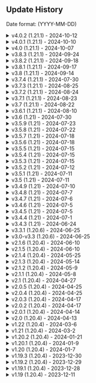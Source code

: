 ## Update History
Date format: (YYYY-MM-DD)

<details>
  <summary>v4.0.2 (1.21.1) - 2024-10-12</summary>

### Changes:
- Updated `use-different-random` comment in `config.yml`.
- Add more verbose logging, and an extra safety net to Casino Crate.
  - This requires `is_verbose` set to true in `vital.yml`

### Fixed:
- Properly including calculate the total weight of the tiers for casino crate.
- Properly calculate the per tier prize pools total weight, for things like Casino or Cosmic Crate.

</details>

<details>
  <summary>v4.0.1 (1.21.1) - 2024-10-10</summary>

### Fixed:
- Fixed an issue with infinite re-spins on join due to using temporary cache.
- Fixed case-sensitive issue with /crazycrates claim

</details>

<details>
  <summary>v4.0 (1.21.1) - 2024-10-07</summary>

### Breaking Changes:
- The weight system has been merged in, which effectively replaces the Chance/Max Range system.
  - You must run the command /crazycrates migrate WeightMigration, which will convert your configurations.
  - https://docs.crazycrew.us/docs/plugins/crazycrates/guides/crates/weight-system

### Additions:
- Added the ability to log the plugin actions to file i.e. crates.log and keys.log... A list of events currently tracked
  - event_key_given
  - event_key_sent
  - event_key_received
  - event_key_transferred
  - event_key_removed
  - event_key_taken
  - event_key_taken_multiple
  - event_crate_opened
  - event_crate_force_opened
  - event_crate_mass_opened
- If you notice anything not tracking right, or lacking tracking. Create an issue.
- The files will zip on /crazycrates reload, plugin shutdown, plugin startup.
  - This avoids the files getting large, and leading to issues with crashing the server.
  - It mimics how Paper handles their .log files...
- Added /crazycrates claim <prize> which claims prizes they didn't get from respins

### Changes:
- Added config options, which allow you to configure slots 4 and 22 above the prize in `csgo` crate
- Added the ability to run commands with the gui customizer.
- Added the ability to respin prizes to each crate file, if the option is enabled.
```yml
Crate:
  # Global Settings
  Settings:
    # Settings related to rewards.
    Rewards:
      # Should a yes/no popup be made, to ask if they want to keep the prize?
      Re-Roll-Spin: false
      # Should there be a limit to how many times they can re-roll?
      Permission:
        # Should this be enabled?
        Toggle: false
        # Should this persist restarts? i.e. writes to disk the amount of respins, and reads the amount of respins.
        Persist: false
        # This will define how many permissions will be registered to the server per crate.
        # i.e. crazycrates.respin.<crate_name>.1-20
        # It will simply register multiple permissions, so it shows up in things like LuckPerms.
        Max-Cap: 20
```
- You can view an example of this in `examples/crates/CrateExample.yml`
- If `Permission.Persist` is set to true, we will write to disk, and the re-spins will be considered global
  - If the option is set to false, it will be cached... and allow re-spins for X amount every time they open a crate.
- You must have `Re-Roll-Spin` set to true to allow re-rolls.
- You must have `Permission.Toggle` set to true, for it to be permission based.
  - The higher the permission, the more spins they have.
  - Internally, we loop through a player's permissions.... and find the highest matching one with `crazycrates.respin.<crate_name>.<amount>`
  - The permissions will be registered on startup, and on /crates reload if not found.
    - We also unregister on /crates reload, if you set `Permissions.Toggle` to false.
  - `<amount>` is the `Max-Cap`, It will not go any higher... The higher that number is, the heavier the permission checks.
- Crate Types such as Cosmic Crate, Casino Crate, QuadCrate, and WarCrate do not have support for re-spins
  - Casino Crate has 3 prizes, the gui currently only supports 1 prize.
  - Cosmic Crate has 4 prizes that you pick, the gui currently only supports 1 prize.
  - QuadCrate has 4 prizes, the gui currently only supports 1 prize.
  - WarCrate is in a similar situation, where it's picked prizes.
- The complexity for these crate types above will take some time to add it in while it not being a train wreck.

</details>

<details>
  <summary>v3.8.3 (1.21.1) - 2024-09-24</summary>

### Fixed:
- Fixed an issue, where if the border was toggled off. and you didn't have a second page, a glass pane would be there.
  - It will simply be air now until the border is on.

</details>

<details>
  <summary>v3.8.2 (1.21.1) - 2024-09-18</summary>

### Fixed:
- Fixed an issue with pagination on prizes.
- Fixed an issue with the next/main/back buttons being static not dynamic.
  - They would not re-size with the gui if you changed the row size.

</details>

<details>
  <summary>v3.8.1 (1.21.1) - 2024-09-17</summary>

### Changes:
- No longer do hefty checks on PlayerMoveEvent if the player is not in the session for QuadCrate

</details>

<details>
  <summary>v3.8 (1.21.1) - 2024-09-14</summary>

### Big Changes: ( only for existing configurations )
#### If you DO not change this, all your previews will look weird.
- config.yml has had a change that cannot be automatically done.
  - the customizer specifically the `slot` option, due to recent inventory changes.
  - you must subtract 1 from each option, and start from `slot:0` instead of `slot:1`
- Similar tweaks have to be made with subtracting `1` from each option in the `crate` files
  - Specifically, related to the position of the crates in `/crates` and the position of the tiers in the tier previews
- Why did this change? Inventories naturally start from `0`, and the gui framework I switched to does start from `0`
  - This change allows for much easier inventory management and future features.

### Added:
- Added a new feature to prizes, The ability to set a limit on prizes.
  - If a prize has Max-Pulls set to any number i.e. 1 or higher.
  - That is limit globally for any player to claim it.
  - Once that limit is reached, It will no longer be winnable.
    - %pulls%, %maxpulls% are 2 new placeholders which can be used in `DisplayLore`, `DisplayName`, `Messages`, `Commands` and the global/per prize broadcast.
  - A lore will be added to any prize that meets the criteria.
    - This message can be edited in messages.yml, and set to empty if you don't want it appended.

An example of what a prize would look like with the `Max-Pulls` option
```yml
    '6':
      # The name of the item to display in the gui.
      DisplayName: "<green>Fancy Shield <gray>| <red>%pulls%<gray>/<red>%maxpulls%"
      # The enchants to display in the gui.
      DisplayItem: "shield"
      # A list of patterns: https://jd.papermc.io/paper/1.21/org/bukkit/block/banner/PatternType.html
      # The patterns don't need to be uppercased. you can type them lowercased along with the colors.
      # Patterns have to be laid out in a specific order, otherwise it won't look right.
      # This also applies to the Items section.
      DisplayPatterns:
        - "base:white"
        - "gradient_up:light_gray"
        - "straight_cross:light_blue"
        - "flower:light_blue"
      # Prize display preview settings
      Settings:
        # The custom model data of the item, -1 is disabled.
        Custom-Model-Data: -1
        # The amount of times this item can be pulled.
        Max-Pulls: 10
```

- Added the ability to have per prize broadcasts and global broadcast for prizes.
  - The permissions used to filter out who can see the broadcast are registered as proper permissions, so they show up in LuckPerms
  - They do get removed when you turn off the per prize broadcast or the global broadcast.

### Removed:
- All legacy color codes are removed, I do not want to maintain it anymore as I've figured out ways around needing it.
  - You can run /crazycrates migrate LegacyColorAll which should migrate all values in `config.yml`, `messages.yml` and all `crate` files.

### Fixed:
- CSGO Crate animation was delayed by 1 tick, for some reason.
- Fixed https://github.com/Crazy-Crew/CrazyCrates/issues/788
- Fixed spacing in migrate command usage.

### Changes:
- Improved /crazycrates migrate internally.
  - ExcellentCrates Migrator has changed significantly, report any bugs you might find. It will convert legacy color codes to MiniMessage.
  - Properly warn the player/sender if the inputted migration type is not valid.
- Removed sections of code related to giving a prize if `Editor-Items`, `Commands` or `Items` were all not found.
  - This would use the `DisplayItem`, `DisplayName`, `DisplayLore`, `DisplayEnchantments` and `DisplayAmount` as the prize.
- Updated the /crazycrates additem command
  - CrazyCrates additem command now supports MiniMessage, regardless of the item format used.
  - This is only happening, as legacy colors have been removed and I did some research to improve things.
- Updated the config option `use-old-editor`, It is now migrated to `use-new-editor`
  - `true` uses the new editor, `false` uses the old one which is more readable. The option should be migrated on startup.
- Updated Vital API.

</details>

<details>
  <summary>v3.7.4 (1.21.1) - 2024-07-30</summary>

### Fixed:
- Fixed an issue with some commands not properly validating virtual keys

### Deprecation
- Deprecated `PlayerPrizeEvent(player, crate, crateName, prize)`
  - Please use `PlayerPrizeEvent(player, crate, prize)` as the crateName is already passed through via the `crate` object.

</details>

<details>
  <summary>v3.7.3 (1.21.1) - 2024-08-25</summary>

### Fixed:
- Fixed a class cast exception with the ItemBuilder when using `Data:` or `DisplayData:`

</details>

<details>
  <summary>v3.7.2 (1.21.1) - 2024-08-24</summary>

### Fixed:
- Fixed an issue with /crazycrates migrate ExcellentCrates
  - Added a missing configuration option, that is required in our crate configs.

</details>

<details>
  <summary>v3.7.1 (1.21.1) - 2024-08-23</summary>

### Changes:
- Removed all getItemMeta/hasItemMeta calls for checking PersistentDataContainer
  - We now check ItemStack#PersistentDataContainerView which no longer relies on ItemStack#getItemMeta
  - TLDR: stonks

### Added:
- Added a toggle, which allows you to revert the chance made previously.
  - `crazycrates.open.<crate_name>` -> `crazycrates.deny.open.<crate_name>`
- The configuration option can be found in the `config.yml` i.e. `root.use-new-permission-system` which defaults to false
  - This option is subject for removal however toggled like this for now, `false` means the old system i.e. `crazycrates.open.<crate_name>` is back.
  - The new way i.e. `crazycrates.deny.open.<crate_name>` will be removed in the next version of Minecraft!
  - All further experiments will be behind toggles like this one going forward.

</details>

<details>
  <summary>v3.7 (1.21.1) - 2024-08-22</summary>

### Added:
- Ability to migrate crate configurations from ExcellentCrates.
  - active locations from ExcellentCrates are also migrated!
- Added a new feature where the `RequiredKeys` can also take that amount of keys [#755](https://github.com/Crazy-Crew/CrazyCrates/issues/755)
  - `use-required-keys` in `config.yml` has to be true for that to take effect.
- Added %chance% placeholders to prizes and tiers

#### Crate Config Changes:
- `Crate.CrateName` is deprecated, and has been replaced by `Crate.Name`
  - The options were duplicate, and one wasn't used which annoyed me.
  - `Crate.CrateName` will be removed in the next version of Minecraft!
  - You can run /crazycrates migrate CratesDeprecated to migrate deprecated options.
```yml
Crate:
  # https://docs.crazycrew.us/docs/plugins/crazycrates/misc/crate-types

  # Make sure to check out the wiki for anything not explained here.
  # https://docs.crazycrew.us/docs/category/crazycrates

  # See CosmicCrate.yml to see how the Cosmic CrateType works.
  CrateType: Casino
  # Name of the Inventory if a GUI crate.
  CrateName: "<dark_blue>Casino Crate" # Deprecated, but will still work
  # Name of the item in the GUI.
  Name: "<bold><dark_blue>Casino Crate</bold>" # This is what is used now if CrateName isn't found
  # The lore of the item in the GUI.
  Lore:
  - "<gray>This crate contains strange objects."
  - "<gray>You have <gold>%keys% keys <gray>to open this crate with."
  - "<gray>You have opened this crate: <gold>%crate_opened% times"
  - "<gray>(<yellow>!<gray>) Right click to view rewards."
```
- `Crate.Preview-Name` is deprecated, and has been replaced by `Crate.Preview.Name`
  - The option was meant to always be under `Crate.Preview`
  - `Crate.Preview-Name` will be removed in the next version of Minecraft!
  - You can run /crazycrates migrate CratesDeprecated to migrate deprecated options.
```yml
  Preview:
    # The name of the inventory for the preview menu.
    Name: "<green>Basic Crate Preview" # moved it under Preview
    # Turn on and off the preview for this crate.
    Toggle: true
    # How many lines should the preview be? You can use 1-6.
    ChestLines: 6
    Glass:
      # Turn the glass border in the preview on and off.
      Toggle: true
      # The name of the border item.
      Name: " "
      # The item that shows in the border. Can be glass or any other item.
      Item: "gray_stained_glass_pane"
      # The custom model data of the item, -1 is disabled.
      Custom-Model-Data: -1 
```

### Fixes:
- Fixed a rare issue where you weren't able to open QuickCrate
- Fixed a duplication issue with CosmicCrate
- Fixed an issue where CMI likely wouldn't be detected

### Changes:
- Right click now opens the crate menu as well.
- Checked location strings instead of object ids
- Simplified multiple location getters, don't need to get the same location 3 times if we aren't changing it.
- `{crate}` in messages will now return `Crate.Name` instead of the file name
  - Cleaned up internals related to sometimes, the file name being used along with bad naming schemes.
  - `Crate#getName()` is now `Crate#getFileName()` while `Crate#getCrateInventoryName()` is `Crate#getCrateName()`
- Check if the prizes section is empty before opening a crate, prevents unneeded chance calculation.
- Overhauled the `/crazycrates migrate` command, sends a more detailed message of what was migrated.
  - files that show up red failed to migrate while files that are green succeeded,
  - it also tells you the migration type you picked when running the command, while also reloading the plugin!
  - Only saving to file, if we find anything that needs to be migrated with `CratesDeprecated` option
  - Only migrate `Editor-Items`, if `use-old-editor` in the `config.yml` is set to `false`
- A lot of other changes were internal clean up, I was merely being a Janitor. functionality should not change.
- Deprecated `use-minimessage` in `config.yml`, it will be removed in the next major version of minecraft
  - The library (made by me), now has its own directory much like bStats. Each plugin using it will get a config generated inside it.
  - You simply after `use-minimessage` is removed will have to edit that file instead which is `Vital/crazycrates-config.yml`
  - Once the option `use-minimessage` is removed, setting `is-legacy` to false will allow MiniMessage

</details>

<details>
  <summary>v3.6.1 (1.21.1) - 2024-08-10</summary>

### Added:
- Bumped minecraft version to 1.21.1
  - You should update to 1.21.1 as soon as possible, there is no changes to prevent any plugins from being used on 1.21.1
  - This version is a minor version fixing bugs, it's plug and play.

### Changes:
- Properly relocate the command framework
- CsgoCrate now when the task is finished, sets an item below and above the prize you won.
  - In the future, this will be configurable. I just don't know what to call it.
- Updated permission description
- Updated exclude.give-all to default to FALSE, [#774](https://github.com/Crazy-Crew/CrazyCrates/pull/774)
- Bumped CMI dependencies

### Fixed:
- Typo in config options
- Adventure api issue [#770](https://github.com/Crazy-Crew/CrazyCrates/pull/770)
- CsgoCrate was missing 2 glass panes [#772](https://github.com/Crazy-Crew/CrazyCrates/pull/772)
- CsgoCrate was not animating the glass panes

</details>

<details>
  <summary>v3.6 (1.21) - 2024-07-30</summary>

### Added:
- Added missing configurable messages to places around the plugin, all messages should now be configurable.
- Added a new config option where you can decide to send messages in chat or in the actionbar.
  - Messages that send a list to chat will by default never be sent to actionbar as it would not look pretty.
- Added a new placeholder, `{required_amount}` to `crates.requirements.not-enough-keys`
- Added another new placeholder, `{key}` to `crates.requirements.not-enough-keys`, [#756](https://github.com/Crazy-Crew/CrazyCrates/issues/756)
  - This placeholder returns the name of the key.
- Added a new migration type which converts deprecated fields in the crate files.
- Added 2 new toggles to the `config.yml` which you can find at the top of the file.
  - The `use-old-editor` requires `use-minimessage` to be false as it's uses legacy color codes.
- Added per prize broadcast, this will send a message to every player on the server.
```yml
    '5':
      # The display name of the item.
      DisplayName: "<yellow>$1,000"
      # The item to display in the gui.
      # The enchanted book will function with the enchants properly in an anvil.
      DisplayItem: "sunflower"
      # Prize display preview settings
      Settings:
        # The custom model data of the item, -1 is disabled.
        Custom-Model-Data: -1
        # Broadcast a message to the server
        Broadcast:
          # If the messages should be sent.
          Toggle: false
          # The messages to broadcast.
          Messages:
            - '<red>%player% won the prize <yellow>%reward%.'
          # If the player has this permission, they don't get the broadcast.
          Permission: 'your_permission' 
```
- Added optional arg for `Player` with crazycrates debug, so you can use it in console.
- Added missing message notifying an item was added using /crates additem

### Changes:
- The permission check for whether a player can open a crate has been changed.
  - `crazycrates.open.<crate_name>` is now `crazycrates.deny.open.<crate_name>`
  - The crate name is case-sensitive, so it must match exactly the crate name in the `crates` folder
  - If the file name is CrateBeans.yml, it must be `crazycrates.deny.open.CrateBeans`
- If a message in the `messages.yml` is blank, it will not send the message.
- Update default message for `crates.crate-no-permission`
- Update some comments because of grammar.
- Update logger message when the `CrateOpenEvent` is cancelled to be more verbose.

### Fixed:
- Wheel Crate animation now spins properly. [#764](https://github.com/Crazy-Crew/CrazyCrates/pull/764)
- Roulette Crate inventory size is now normal. [#765](https://github.com/Crazy-Crew/CrazyCrates/pull/765)
- Don't give 2 prizes if the editor items isn't empty.
- Casino/Cosmic crate tier previews would share total items causing pagination to appear despite the inventory not being full.

### Deprecations:
- Deprecated `{key_amount}` and replaced it with `{required_amount}` in `crates.requirements.not-enough-keys`
  - `{key_amount}` will stop working in the next major version of Minecraft.

</details>

<details>
  <summary>v3.5.9 (1.21) - 2024-07-23</summary>

### Added:
- Ability the ability to make items glow in `Items`
```yml
Items:
  - 'Item:spawner, Glowing:true'
```

### Fixed:
- The config option for `verbose-logging` was not applied to some parts of the plugin.

### Changes:
- No longer add the contents of `DisplayData` to the `Items` section on `/crazycrates reload`
- Lowercase shield pattern types and colors which also fixed a display issue, so previous shield pattern/color configs work. They no longer need to be typed like GRADIENT_UP:LIGHT_GRAY, you can simply type gradient_up:light_gray
- Deprecated `Patterns` in favor of `DisplayPatterns`, it will be removed in the next major version of Minecraft.
```yml
    '6':
      # The name of the item to display in the gui.
      DisplayName: "<green>Fancy Shield"
      # The enchants to display in the gui.
      DisplayItem: "shield"
      # A list of patterns: https://jd.papermc.io/paper/1.21/org/bukkit/block/banner/PatternType.html
      # The patterns don't need to be uppercased. you can type them lowercased along with the colors.
      # Patterns have to be laid out in a specific order, otherwise it won't look right.
      # This also applies to the Items section.
      DisplayPatterns:
        - "base:white"
        - "gradient_up:light_gray"
        - "straight_cross:light_blue"
        - "flower:light_blue" 
```

</details>

<details>
  <summary>v3.5.8 (1.21) - 2024-07-22</summary>

### Added:
- Ability to define spawner type in prizes
```yml
    '1':
      # The name of the item to display in the gui.
      DisplayName: "<green>Creeper Spawner"
      # The enchants to display in the gui.
      DisplayItem: "spawner"
      # Prize display preview settings
      Settings:
        # The custom model data of the item, -1 is disabled.
        Custom-Model-Data: -1
        # The type of mob for the spawner.
        Mob-Type: creeper
      # The amount to display in the gui.
      DisplayAmount: 1
      # The max range i.e. 15/100 = 15% chance to win.
      MaxRange: 100
      # The chance to win i.e. 15%
      Chance: 23
      Items:
        - 'Item:spawner, Mob:creeper'
```

### Changes:
- Play knockback/sounds if they don't have the required keys.
- Removed runtime dependency loader.

### Cosmic Crate:
- Cosmic Crate was changed back in March for the calculation of tiers to be handled when you open the inventory, so that when picking a mystery crate. The choice would actually matter!
- It has been brought to my attention of being able to skimp it using client side mods. this has been addressed, the mods will no longer be able to skimp it by seeing item differences.
- The calculation still happens but, the picks are stored internally to the player's uuid in a cache which clears when the player quits, the inventory closes or the crate task ends for X reason.

### Fixed:
- Issue with file not found on first install.
- Issue where examples folder wasn't being created properly.
- Issue with shields not getting color or patterns.
- `Wonder` crate type never playing the cycle sound.
- `Wheel` crate type playing the stop sound twice.
    - `Wheel` crate type not playing the cycle sound as most people have the client music muted.
- `War` crate type played the cycle sound a bit early.

</details>

<details>
  <summary>v3.5.7 (1.21) - 2024-07-18</summary>

### Fixed:
- Issue with /crazycrates migrate.
- Multiple null checks in commands.
- Issue with invalid argument output not outputting the proper syntax.

### Changes:
- Updated migrator command format.
- Updated invalid argument output to just describe it better.

</details>

<details>
  <summary>v3.5.6 (1.21) - 2024-07-18</summary>

### Fixed:
- Re-worked how display names are handled for items/previews, This format now works properly and stacks with vanilla items.
```yml
    '1':
      # The item to display/give in the gui.
      DisplayItem: "diamond"
      # The amount to display/give
      DisplayAmount: 3
      # The max range i.e. 25/100 = 15% chance to win.
      MaxRange: 100
      # The chance to win i.e. 25%
      Chance: 25
```
- Applied a bandaid to quadcrates
- Use correct crate name for {crate} when a crate location already exists in `/crazycrates set <crate>`
- Fixed npe with /keys view, player name wasn't supplied, so it freaked out.
- Fixed npe with placeholder parsing in messages.

### Changes:
- Optimize display reward above quad/quick crate

</details>

<details>
  <summary>v3.5.5 (1.21) - 2024-07-15</summary>

### Fixed:
- Issue with ItemBuilder not allowing further modification of the Oraxen items.

</details>

<details>
  <summary>v3.5.4 (1.21) - 2024-07-15</summary>

### Changes:
- When interacting with a crate previously, it would check both virtual and physical keys, but it was a coin flip on what it would use, the interaction functions the same now as `/crates` in terms of hierarchy... physical keys are checked first then virtual keys.
- If you hold a key that can't open the crate you are looking at, it will instead default to checking your virtual keys if the config option is enabled, if a key is found... it will open the crate using virtual keys. as always, please report any bugs.

### Fixed:
- Cancel the key check event if the checks find a player does not have enough keys.
- Simplify key checks so virtual keys can work, this removes an unneeded physical key check as we were checking it twice? why...
- Config comments for `physical-crate-accepts-physical-keys` and `virtual-crate-accepts-physical-keys` in `config.yml` were incorrect.

</details>

<details>
  <summary>v3.5.3 (1.21) - 2024-07-15</summary>

### Changes:
- The fix below required preview to be only opened through left click so right click can function as for only opening the crate.

### Fixed:
- The key check on right-clicking a crate was working, however we didn't inform the player they had no key.

</details>

<details>
  <summary>v3.5.2 (1.21) - 2024-07-12</summary>

### Fixed:
- Issue with file manager not properly loading/reloading files.

</details>

<details>
  <summary>v3.5.1 (1.21) - 2024-07-11</summary>

### Fixed:
- Apply `MaxStackSize` to the player's inventory when using Player#addItem, so now instead of 99 items popping up in the inventory if giving 99 keys or any items, it'll split 64/35
  - Spigot for some odd reason made Player#addItem use the max stack size for the inventories. #hardforkwhen

### Changes:
- Simplified parsing messages internally with placeholders

</details>

<details>
  <summary>v3.5 (1.21) - 2024-07-11</summary>

### Changes:
- All file read/writes operations are actually moved off the main thread.

</details>

<details>
  <summary>v3.4.9 (1.21) - 2024-07-10</summary>

### Removed:
- `console_prefix` config option no longer needed.

### Changes:
- Use component logger for startup dependencies.

### Fixed:
- Issue with PlaceholderAPI.

</details>

<details>
  <summary>v3.4.8 (1.21) - 2024-07-7</summary>

### Changed:
- Updated how interaction with crates has been handled.

### Fixed:
- Prevents placeable blocks from being placed on blocks if a key like tripwire hook or candle.

</details>

<details>
  <summary>v3.4.7 (1.21) - 2024-07-6</summary>

### Added:
- A different way to apply `CustomModelData` to an item, this addition avoids an error that isn't an error from appearing. `-1` means no custom model data will be applied!
  - Our documentation will be updated with the new format sometime this weekend however you can keep using the old format.
  - The old format `tripwire_hook#custom_model_data` will continue to work however consider this the deprecation notice.
  - Try and make an effort to use the new format please, you can look in the `examples` folder to see some applications of the format.

</details>

<details>
  <summary>v3.4.6 (1.21) - 2024-07-5</summary>

### Changes:
- Deprecation warning for `Lore` -> `DisplayLore` is now more verbose, it'll tell you the prize name and crate file now.

</details>

<details>
  <summary>v3.4.5 (1.21) - 2024-07-5</summary>

### Changes:
- `verbose_logging` in `config.yml` now applies to everything including errors, turn it on if something isn't working.

</details>

<details>
  <summary>v3.4.4 (1.21) - 2024-07-1</summary>

### Fixed:
- Player Heads were not stacking previously, they should now.

</details>

<details>
  <summary>v3.4.3 (1.21) - 2024-06-24</summary>

### Fixed:
- `/crazycrates giveall` did not have a permission requirement.

</details>

<details>
  <summary>v3.3.1 (1.20.6) - 2024-06-25</summary>

### Fixed:
- `/crazycrates giveall` did not have a permission requirement.
- Items not stacking with vanilla items if obtained through `Items`

</details>

<details>
  <summary>v3.0-v3.3 (1.20.6) - 2024-06-25</summary>

### Added:
- 1.20.6 support

### Removed:
- 1.20.4 support

### Fixed:
- War Crate no longer bugs out if you close the inventory.
- Files were not loading properly on Linux.
- Uppercase player name in default files to avoid some stupid error.
- Virtual Keys were not being taken from offline players.
- add {key} placeholder to /crazycrates open-others
- Missing placeholder {key} in /crates mass-open
- Temporarily commented out code for direct ItemsAdder support until LoneDev is finished making any changes they would like to.
- New players if the config option Crate.StartingKeys is not 0 weren't getting keys.
- Removing a file from the crates folder and then running /crazycrates reload, It would yell about file not found.
- Lore was not properly handled when using /crates additem.
- Updated the message in commands, instead of misc.no-virtual-keys, It will be using misc.no-keys message.
- Send the message to the command sender instead of the player when using /crates forceopen.
- [b25b867](https://github.com/Crazy-Crew/CrazyCrates/commit/b25b867) Issue with the preview not working for casino/cosmic tiers (#726)
- [46e6dba](https://github.com/Crazy-Crew/CrazyCrates/commit/46e6dba) Add /crazycrates forceopen back (#715)
- [5940d29](https://github.com/Crazy-Crew/CrazyCrates/commit/5940d29) Compile issue with workflows (#724)
- [d9a9f49](https://github.com/Crazy-Crew/CrazyCrates/commit/d9a9f49) Cosmic crate (#716)
- [854efe6](https://github.com/Crazy-Crew/CrazyCrates/commit/854efe6) Error on player quit (#719)
- Issue with QuickCrate where holograms were stacking.
- Issue where the display name of the item above QuickCrate had [] around it i.e. [Diamond Helmet]
- open-others shouldn't be usable by everyone.
- Default casino crate.
- Update fallback sound.
### Added:
- Support for heads from HeadDatabase by Arcaniax! Check the CrateExample.yml in the examples/crates folder for how to use HeadDatabase heads.
### API:
- Bumped crazycrates api to 0.7
### Breaking Changes:
- All items ids used for potions, materials, blocks, trim materials/patterns and sounds etc. have all been changed.
  - A list of sounds: https://minecraft.wiki/w/Sounds.json#Java_Edition_values, **Custom Sounds from resource packs are also supported!**
- Enchantments instead of `PROTECTION_ENVIRONMENTAL` and `DAMAGE_ALL`, It would be `protection` and `sharpness`
### Changes:
- Updated to [2.2.0](https://modrinth.com/plugin/fancyholograms/version/2.2.0) FancyHolograms, they made a breaking change in the api so all previous versions of FancyHolograms will no longer work.
- Command / General Permissions have been updated!
  - You can find a list of permissions @ https://docs.crazycrew.us/docs/plugins/crazycrates/commands/permissions
- Update the order some if checks go in to prevent potentially unnecessarily heavy calls when not needed.
- Removed unsupported-settings from the example config.yml
- War/Cosmic Crate listeners for PlayerCloseEvent have been combined and had unnecessary method calls reduced.
- Ability to set update intervals for holograms, -1 disables it.
- /crazycrates migrate <crate> <type> which should update materials/enchants/trim materials to mojang mapped ids.
- /crazycrates set <crate> on a location already taken will tell you that you that a location already exists.
- Allow left/right-clicking for locations created by /crazycrates set Menu.
- Updated the /crazycrates additem command to support any item you can make in-game, it will still allow you to apply other configuration to the item added like your own custom lore.
- This change required a few other tweaks in some areas so please report any oddities to our Github Issues tab.
```yml
    '7':
      DisplayName: '<red>This is a name.'
      DisplayLore:
        - '<yellow>This is a lore.'
      DisplayEnchantments:
        - 'sharpness:5'
      DisplayData: H4sIAAAAAAAA/53PQQrCMBAF0N8mQo0giEtv4sqFZ3Bb0iRiaDNTkhS8vTaI1KV0OfDfzB8FCOyuOuubi8kzAftXg9pbnIInZ6K+53M3aNO36TENvYttx0+BjeGJMoBKQRkOI5OjnLY4LswwZT1PUc05KSDTwIVAQfrswufOYQHW68Bkf7ZfSr+vq1a6eqUT/7umvPUGDbb6oU0BAAA=
      MaxRange: 100
      Chance: 10
```
- Note: Items used still have different restrictions like Shulker Boxes do not glow for example. If you can't do it in Vanilla Minecraft through /minecraft:give, our plugin can't either.
- Deprecated usage of `Lore` in prizes in favor of `DisplayLore`, you will be given a warning in console if using. `Lore` will be removed in the next major version of Minecraft (1.22)

</details>

<details>
  <summary>v2.1.6 (1.20.4) - 2024-06-10</summary>

## Quick Note:
[Migrate your configurations to MiniMessage!](https://toolbox.helpch.at/converters/legacy/minimessage), this was changed in [Version 2.1](https://modrinth.com/plugin/crazycrates/version/2.1), please take a gander at our previous changelogs and as always, contact support if you need assistance.

### Fixed:
- The migrator for Editor-Items would cause an error on fresh install.

</details>

<details>
  <summary>v2.1.5 (1.20.4) - 2024-06-10</summary>

### Fixed:
- Editor-Items are now migrated on start-up to a new format to prevent an error.

</details>

<details>
  <summary>v2.1.4 (1.20.4) - 2024-05-25</summary>

### Fixed:
- Files were not loading properly on Linux.
- Holograms duplicated with QuickCrate.
- Prize Names that hovered above QuickCrate had [] around them.

</details>

<details>
  <summary>v2.1.3 (1.20.4) - 2024-05-14</summary>

### Added
- Translation keys on materials, so it respects client language settings.

### Fixed
- Startup errors preventing the use of the plugin.

</details>

<details>
  <summary>v2.1.2 (1.20.4) - 2024-05-9</summary>

### Fixed:
- Immutable error when doing /crates additem on a prize already existing.

</details>

<details>
  <summary>v2.1.1 (1.20.4) - 2024-05-8</summary>

### Fixed:
- /crazycrates debug/additem allowed you to use Menu as an argument.

</details>

<details>
  <summary>v2.1 (1.20.4) - 2024-04-27</summary>

[Migrate your configurations to MiniMessage!](https://toolbox.helpch.at/converters/legacy/minimessage)

## Previous Breaking Changes:
- Added minimessage support which replaces legacy color codes like &7 or &c
  - CMI/DecentHolograms do not support MiniMessage so you still have to use legacy color codes for that.

- [b290d54](https://github.com/Crazy-Crew/CrazyCrates/commit/b290d54) Updated /cc additem to be much more precise and friendly -> This will likely change again in the next version of CrazyCrates for 1.20.6, The item internals have changed.

> Previously added rewards will still work for now. The new /cc additem currently only supports 1 item at a time but it's an improvement from before. DisplayAmount is what tells the plugin how much of the item to give so that is required. It will default to 1!
>
> If you add an `Items:` section, It will use that instead for rewards and treat the nbt tag as if it was just purely for display.

## Previous Additions:
- Added [folia](https://github.com/Crazy-Crew/CrazyCrates/pull/658) support.
- Added the ability to color the background using hex colors of holograms. It only works with CMI and FancyHolograms.
  - You can check the examples/crates folder under Hologram section for an example of how to add colors.
  - `transparent` is an option that can be used as well for see through holograms which is the default.
- Add the option to HideItemFlags in filler glass and crate preview items.
- Add config option to turn off the auto updating of examples folder.

#### Extra Item Options:
```yml
    1:
      DisplayName: '<red>Porkchop'
      DisplayItem: 'PORKCHOP'
      DisplayAmount: 4
      Chance: 60
```

> If you simply want to give basic items without the need for using `Items:` or `Commands:`, You can configure a prize like this and it will give 4 porkchop.
>
> DisplayAmount defines how many items to give, DisplayItem defines the material to give to the player.
>
> You cannot have `commands` or `items` while using these type of format for giving items.

## Removal:
- Removed the config option crate.unsupported-settings.old-key-checks as a bug I fixed broke what this setting was used for.

## Previous Changes:
- Updated how holograms are handled. FancyHolograms should be less finnicky and CMI should perform better.
- Ability to set `Chance` in crate fields to -1 to use filler items.

#### Plugin Support:
- Add placeholder api support to broadcast message in each crate file.
- Added support for FancyHolograms by Oliver.
- Add support for PlaceholderAPI in key displayname/lores.

## Previous Fixes:
- Fixed double lines with decentholograms.
- Fixed an issue where list messages would have an extra line at the end.
- Fixed an issue with materials not being recognized.
- Fixed a bug where keys did not have lores.
- Fixed an issue where if display names matched, it would not give the right prize.
- Fixed an issue with casino crate where you could open a casino crate without the key.
- Temp fix for double message when trying to open a crate with key in off hand. This means for the time being, Keys cannot be used in off hand for physical crates.
</details>

<details>
  <summary>v2.0.5 (1.20.4) - 2024-04-25</summary>

### Fixed:
- Prizes were being picked incorrectly as we were checking if the display name of prizes matched when picking a prize.​

</details>

<details>
  <summary>v2.0.4 (1.20.4) - 2024-04-25</summary>

### Fixed:
- Casino Crate was allowed to be opened without a key.

</details>

<details>
  <summary>v2.0.3 (1.20.4) - 2024-04-17</summary>

### Fixed:
- Leather Armor not being colored.

</details>

<details>
  <summary>v2.0.2 (1.20.4) - 2024-04-17</summary>

### Fixed:
- Placeholder issue in commands like /key by using the right config path.
- Key Name if not found in the config would throw an NPE.

</details>

<details>
  <summary>v2.0.1 (1.20.4) - 2024-04-14</summary>

### Fixed:
- Setting crate type menu tried to create a hologram.

</details>

<details>
  <summary>v2.0 (1.20.4) - 2024-04-13</summary>

### Big Changes:
- Replaced all instances of NBT-API with PersistentDataContainer. Old Keys will no longer work.
- We do not check if a key has lore/names when checking if you have a valid key because that makes the point of PersistentDataContainer redundant.
- The ItemBuilder has been updated to a slightly more modern version in preparation for MiniMessage support.

### Removed:
- Temporarily disabled logging keys to console/file due to a weird issue with keys not being taken, the section handling logging is pending re-write

### Added:
- A warning on startup if the spawn protection in server.properties isn't 0.
- Extra placeholders to all messages. The messages.yml will update with new comments showing what each message can use.
- A toggle to allow legacy key checks for niche use cases.
- Default commands to run per crate if no prize commands are found similar to `Prize-Messages`.
- %reward_stripped% which returns a stripped version of the reward for plugins like DiscordSRV.
- Ability to select custom particles and colors for QuadCrates.
- Ability to add enchants to ENCHANTED_BOOK, so they function in anvil.

### Changes:
- Updated example files in the examples folder
- All internal placeholders used in config.yml and messages.yml have changed.
  - %player% is now {player}
  - %crate% is now {crate}
  - %amount% is now {amount}
  - %key% is now {key}
  - %keys% is now {keys}
  - %page% is now {page}
  - %prefix% is now {prefix}
  - %world% is now {world}
  - %cratetype% is now {cratetype}
  - %prize% is now {prize}
  - %number% is now {number}
  - %keytype% is now {keytype}
  - %usage% is now {usage}
  - %key-amount% is now {key_amount}
  - %crates_opened% is now {crates_opened}
  - %id% is now {id}
- Used correct message when a player has no keys using /cc open.

### Enhancements:
- Prevent pistons from moving blocks if they are a crate.
- Play sounds in /crazycrates admin when a player gets virtual/physical keys.
- Change from sending messages in chat for /crazycrates admin to using action bars.
- Optimize item meta checks.
- If the crate main menu is turned off, trying to do /crates set menu will send you a message saying you can't.
- If the crate main menu is disabled, /crates will simply open the help message instead.
- Only check if a player has physical keys if the config option is enabled.

### API:
- Deprecated and marked for removal `CrazyCratesService` and `ICrazyCrates`.

### Fixed:
- Remove player from crate/page/preview arrays on inventory close event as it wasn't before.
- Player kept getting a preview message if they weren't in the preview when you did /crates reload.
- CrateOnTheGo where the event would fire twice using 2 of your crates.
- Failing to take keys would fire multiple times.
- Issue with mass-open related to being added to opening list and not being removed if no keys found.
- Multiple issues with how the inventory are checked for keys.
- Issue with QuadCrates where if you set the `structure.random` to false, it would still be random.

</details>

<details>
  <summary>v1.22 (1.20.4) - 2024-03-6</summary>

### Added:
- Ability to override the menu button functionality to use your own menu through DeluxeMenus and any other gui plugin.

### Changes:
- Re-did how /crate admin handles giving keys, It expands the size of the inventory to 54 slots and adds a button at the bottom explaining how to get keys.

</details>

<details>
  <summary>v1.21 (1.20.4) - 2024-03-2</summary>

### Added:
- New crate type called `Casino`. (Idea by slimemcstew)
- Ability to have files categorized by folder.
- War Crate as a default generated crate.
- Ability to have holograms created using CMI or DecentHolograms have a configurable "block" range.
- Ability to configure sounds per crate.
- Configure the cycling sounds when crates are doing animations, the sounds played when a crate ends.
- Adjust the volume of sounds and the speed of the sounds.

### Changes:
- Cosmic Crate configurations have new options, [click me!](https://docs.crazycrew.us/docs/1.20.4/plugins/crazycrates/guides/crates/examples/cosmiccrate-example)
- `Color` has been replaced by `Item` as you could have always used any item, so it was misleading to name it `Color`.
- If `Item` is not found, it will fall back to LIME_STAINED_GLASS_PANE.
- You can choose between a pre-defined tier for each row or have it pick randomly between available tiers.
- Cosmic Crate when initially picking crates, all the ??? crates will have a tier bound to them, so it actually matters when you pick them.
- Updated slot checks for menu items to rely on PersistentDataContainer.
- Re-organized the default /crates gui.
- Check uuids for quad crate sessions over player objects.
- Update /crates additem to take input for tiers which only work for cosmic/casino, /crates additem <crate_name> <prize_number> [tier]
- Update /crates additem again to take input for custom chance, Note: The max range by default is still 100 so keep it under 100. /crates additem <crate_name> <prize_number> <chance> [tier].
- No longer create a snapshot of the holder when checking for InventoryHolders.
- Add a config option to switch to a faster implementation of picking numbers. It defaults to `false` which is the old way of doing random.
- All messages in chat, lore of preview items, gui names even filler items have `PlaceholderAPI` support.

### Fixed:
- Crates being broken in worlds created by world plugins.
- Refund event needed to be fired sync.
- Display damage where if you put a value that can't be parsed as an integer like 50f, it wouldn't be empty durability.
- In-game editor wouldn't add tiers to casino/cosmic crate.
- Stored the wrong value for PDC causing it to error when using QuadCrates.

</details>

<details>
  <summary>v1.20.2 (1.20.4) - 2024-01-21</summary>

### Changes:
- Removed the wildcard crazycrates.open.*
- Registered crazycrates.open.<crate_name> to server permissions on startup.
  - Each crate will have one registered, if you remove a crate. The permission will not be removed from the server until server restart.
- Updated cluster api version.

### Fixed:
- Permission checks were not accurate.

</details>

<details>
  <summary>v1.20.1 (1.20.4) - 2024-01-9</summary>

### Fixed:
- Error when a player left the server.

</details>

<details>
  <summary>v1.20 (1.20.4) - 2024-01-7</summary>

### Changes:
- We no longer download Adventure API on runtime using the libraries feature in the plugin.yml.

### Fixed:
- Remove all data related to the crate they opened if they leave.

</details>

<details>
  <summary>v1.19.3 (1.20.4) - 2023-12-30</summary>

### Added:
- Toggle for the cosmic crate timeout feature. `Settings.Cosmic-Crate-Timeout` will be automatically added to your config.

### Fixed:
- Cosmic Crate time out feature was not working as expected.

</details>

<details>
  <summary>v1.19.2 (1.20.4) - 2023-12-29</summary>

### Fixed:
- Players not being removed from opening crates on quit thus crates getting stuck in a limbo of "Player is already opening crate."

</details>

<details>
  <summary>v1.19.1 (1.20.4) - 2023-12-28</summary>

### Fixed:
- ItemBuilder was throwing an error in console.
- 
</details>

<details>
  <summary>v1.19 (1.20.4) - 2023-12-11</summary>

### Removed:
- plugin-config.yml as it was just weird, Options in there will migrate to config.yml automatically.

### Changed:
- Bumped to 1.20.4
- Bumped nbt api
- Nested placeholders now work
  - `%crazycrates_<player>_<crate>_opened%` must be done like `%crazycrates_{player_name}_your_crate_opened%`
  - {player_name} can be replaced with almost any player variable from https://github.com/PlaceholderAPI/PlaceholderAPI/wiki/Placeholders
- /crazycrates admin-help has been removed.
  - /crazycrates help now has a permission check if the player has crazycrates.admin-access
- The permission crazycrates.command.player.help has been changed to crazycrates.help which defaults to TRUE
- Console can now use /crazycrates help.

**Full Changelog**: https://github.com/Crazy-Crew/CrazyCrates/compare/v1.18.5...v1.19

</details>